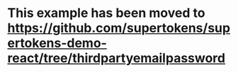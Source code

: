 # This example has been moved to https://github.com/supertokens/supertokens-demo-react/tree/thirdpartyemailpassword